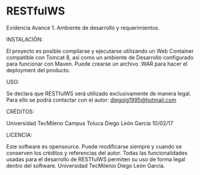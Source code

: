 # RESTfulWS
Evidencia Avance 1. Ambiente de desarrollo y requerimientos.

INSTALACIÓN:

El proyecto es posible compilarse y ejecutarse utilizando un Web Container compatible con Tomcat 8, así como un ambiente de Desarrollo 
configurado para funcionar con Maven. Puede crearse un archivo .WAR para hacer el deployment del producto.

USO:

Se declara que RESTfulWS será utilizado exclusivamente de manera legal. Para ello se podrá contactar con el autor: diegolg1995@hotmail.com

CRÉDITOS:

Universidad TecMileno Campus Toluca
Diego León García
10/02/17

LICENCIA:

Este software es opensource. Puede modificarse siempre y cuando se conserven los créditos y referencias del autor. 
Todas las funcionalidades usadas para el desarrollo de RESTfulWS permiten su uso de forma legal dentro del software.
Universidad TecMilenio
Diego León García.
